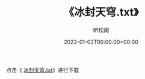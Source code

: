 ﻿---
title:  《冰封天穹.txt》
date:   2022-01-02T00:00:00+00:00
author: 听松阁
layout: post
permalink: /冰封天穹/
categories: 小说
tags: [小说]
---

点击《 [冰封天穹.txt](http://img.660000.xyz/bookstukust/book/bntxt/10/冰封天穹.txt)》进行下载